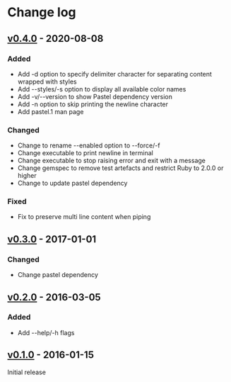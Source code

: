 # Change log

## [v0.4.0] - 2020-08-08

### Added
* Add -d option to specify delimiter character for separating content wrapped with styles
* Add --styles/-s option to display all available color names
* Add -v/--version to show Pastel dependency version
* Add -n option to skip printing the newline character
* Add pastel.1 man page

### Changed
* Change to rename --enabled option to --force/-f
* Change executable to print newline in terminal
* Change executable to stop raising error and exit with a message
* Change gemspec to remove test artefacts and restrict Ruby to 2.0.0 or higher
* Change to update pastel dependency

### Fixed
* Fix to preserve multi line content when piping

## [v0.3.0] - 2017-01-01

### Changed
* Change pastel dependency

## [v0.2.0] - 2016-03-05

### Added
* Add --help/-h flags

## [v0.1.0] - 2016-01-15

Initial release

[v0.4.0]: https://github.com/piotrmurach/pastel-cli/compare/v0.3.0...v0.4.0
[v0.3.0]: https://github.com/piotrmurach/pastel-cli/compare/v0.2.0...v0.3.0
[v0.2.0]: https://github.com/piotrmurach/pastel-cli/compare/v0.1.0...v0.2.0
[v0.1.0]: https://github.com/piotrmurach/pastel-cli/compare/v0.1.0
